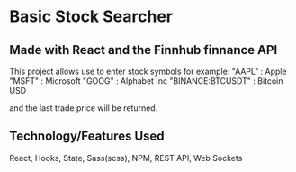 # Basic Stock Searcher

## Made with React and the Finnhub finnance API

This project allows use to enter stock symbols for example:
"AAPL" : Apple
"MSFT" : Microsoft
"GOOG" : Alphabet Inc
"BINANCE:BTCUSDT" : Bitcoin USD

and the last trade price will be returned.

## Technology/Features Used

React, Hooks, State, Sass(scss), NPM, REST API, Web Sockets

